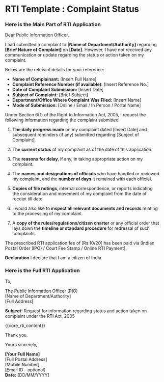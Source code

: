 # RTI Template : Complaint Status

<!-- START Main Part of RTI Application -->
### Here is the Main Part of RTI Application

Dear Public Information Officer,

I had submitted a complaint to **\[Name of Department/Authority\]** regarding **\[Brief Nature of Complaint\]** on **\[Date\]**. However, I have not received any communication or update regarding the status or action taken on my complaint.

Below are the relevant details for your reference:

* **Name of Complainant:** \[Insert Full Name\]  
* **Complaint Reference Number (if available):** \[Insert Reference No.\]  
* **Date of Complaint Submission:** \[Insert Date\]  
* **Subject of Complaint:** \[Brief Subject\]  
* **Department/Office Where Complaint Was Filed:** \[Insert Name\]  
* **Mode of Submission:** \[Online / Email / In Person / Portal Name\]

Under Section 6(1) of the Right to Information Act, 2005, I request the following information regarding the complaint submitted

1. **The daily progress made** on my complaint dated \[Insert Date\] and subsequent reminders (if any) submitted regarding \[Subject of Complaint\].

2. The **current status** of my complaint as of the date of this application.

3. The **reasons for delay**, if any, in taking appropriate action on my complaint.

4. The **names and designations of officials** who have handled or reviewed my complaint, and the **number of days** it remained with each official.

5. **Copies of file notings**, internal correspondence, or reports indicating the consideration and movement of my complaint from the date of receipt till date.

6. I would also like to **inspect all relevant documents and records** relating to the processing of my complaint.

7. A **copy of the rules/regulations/citizen charter** or any official order that lays down the **timeline or standard procedure** for redressal of such complaints.

The prescribed RTI application fee of \[Rs 10/20\] has been paid via \[Indian Postal Order (IPO) / Court Fee Stamp / Online RTI Payment\].

**Declaration** I declare that I am a citizen of India.

<!-- END OF Main Part of RTI Application -->

### Here is the Full RTI Application

To,

The Public Information Officer (PIO)  
\[Name of Department/Authority\]  
\[Full Address\]

**Subject:** Request for information regarding status and action taken on complaint under the RTI Act, 2005

{{core_rti_content}}

Thank you.

Yours sincerely,

**\[Your Full Name\]**  
\[Full Postal Address\]  
\[Mobile Number\]  
\[Email ID – optional\]  
**Date:** \[DD/MM/YYYY\]

